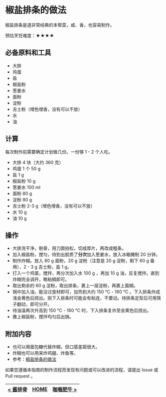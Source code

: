 # 椒盐排条的做法

椒盐排条是道非常经典的本帮菜，咸、香，也容易制作。

预估烹饪难度：★★★★

## 必备原料和工具

- 大排
- 鸡蛋
- 盐
- 椒盐粉
- 葱姜水
- 面粉
- 淀粉
- 吉士粉（增色增香，没有可以不放）
- 水
- 油

## 计算

每次制作前需要确定计划做几份。一份够 1 - 2 个人吃。

- 大排 4 块（大约 360 克）
- 鸡蛋 1 个 50 g
- 盐 1 g
- 椒盐粉 10 g
- 葱姜水 100 ml
- 面粉 80 g
- 淀粉 80 g
- 吉士粉 2-3 g（增色增香，没有可以不放）
- 水 10 g
- 油 10 g

## 操作

- 大排洗干净，剔骨，用刀面拍松，切成厚片，再改成粗条。
- 加入椒盐粉，搅匀，待到出胶质了**分次**加入葱姜水，放入冰箱腌制 20 分钟。
- 制作炸糊。放入 80 g 面粉，20 g 淀粉（注意是 20 g 淀粉，剩下 60 g 备用），2 - 3 g 吉士粉，盐 1 g。
- 打入一个鸡蛋，搅拌，再分次加入水 100 g ，再加 10 g 油，反复搅拌。直到炸糊完全调开，略粘稠即可。
- 取出剩余的 60 g 淀粉，取出排条，裹上一层淀粉，再裹上面糊。
- 锅中加入油，能没过食材即可，加热到大约 150 ℃ - 160 ℃ 。下入排条炸成浅金黄色后捞出。刚下入排条时可能会有粘连，不要动。待排条定型后可用筷子翻动，即可分开。
- 待油温再次升高到 150 ℃ - 160 ℃ 时，下入排条复炸至金黄色后捞出。
- 撒上椒盐粉，搅拌均匀后出锅。

## 附加内容

- 也可以用面包糠代替炸糊，但口感差距很大。
- 炸糊也可以用来炸鸡腿、炸鱼等。
- 参考：[椒盐排条的做法](https://www.bilibili.com/video/BV14s4y1c76H)

如果您遵循本指南的制作流程而发现有问题或可以改进的流程，请提出 Issue 或 Pull request 。

| [< 酱排骨](../酱排骨/酱排骨.md) | [HOME](../../../README.md) | [咖喱肥牛 >](../咖喱肥牛/咖喱肥牛.md) |
| ---------------------------------- | -------------------------- | ---------------------------------- |
